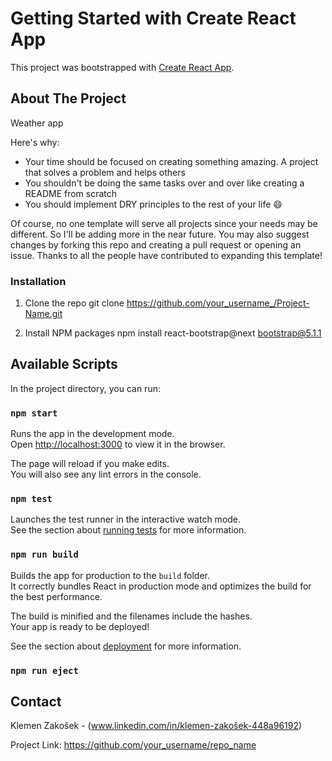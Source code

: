 # Getting Started with Create React App

This project was bootstrapped with [Create React App](https://github.com/facebook/create-react-app).

<!-- ABOUT THE PROJECT -->
## About The Project

Weather app

Here's why:
* Your time should be focused on creating something amazing. A project that solves a problem and helps others
* You shouldn't be doing the same tasks over and over like creating a README from scratch
* You should implement DRY principles to the rest of your life :smile:

Of course, no one template will serve all projects since your needs may be different. So I'll be adding more in the near future. You may also suggest changes by forking this repo and creating a pull request or opening an issue. Thanks to all the people have contributed to expanding this template!

<!-- INSTALLATION -->
### Installation

1. Clone the repo
   git clone https://github.com/your_username_/Project-Name.git
  
2. Install NPM packages
   npm install react-bootstrap@next bootstrap@5.1.1

## Available Scripts

In the project directory, you can run:

### `npm start`

Runs the app in the development mode.\
Open [http://localhost:3000](http://localhost:3000) to view it in the browser.

The page will reload if you make edits.\
You will also see any lint errors in the console.

### `npm test`

Launches the test runner in the interactive watch mode.\
See the section about [running tests](https://facebook.github.io/create-react-app/docs/running-tests) for more information.

### `npm run build`

Builds the app for production to the `build` folder.\
It correctly bundles React in production mode and optimizes the build for the best performance.

The build is minified and the filenames include the hashes.\
Your app is ready to be deployed!

See the section about [deployment](https://facebook.github.io/create-react-app/docs/deployment) for more information.

### `npm run eject`

<!-- CONTACT -->
## Contact

Klemen Zakošek - (www.linkedin.com/in/klemen-zakošek-448a96192)

Project Link: https://github.com/your_username/repo_name


